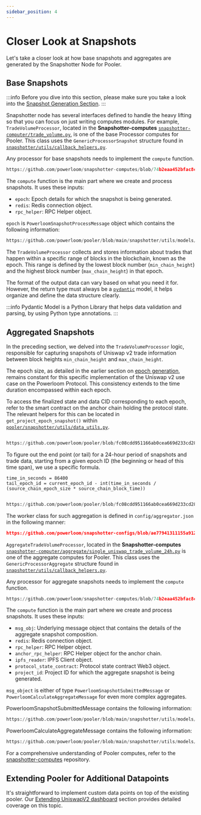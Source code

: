 ```yaml
---
sidebar_position: 4
---
```

# Closer Look at Snapshots
Let's take a closer look at how base snapshots and aggregates are generated by the Snapshotter Node for Pooler.

## Base Snapshots

:::info
Before you dive into this section, please make sure you take a look into the [Snapshot Generation Section](/Protocol/Specifications/Snapshotter/snapshot-build#base-snapshots).
:::

Snapshotter node has several interfaces defined to handle the heavy lifting so that you can focus on just writing computes modules. For example, `TradeVolumeProcessor`, located in the **Snapshotter-computes** [`snapshotter-computer/trade_volume.py`](https://github.com/powerloom/snapshotter-computes/blob/eth_uniswapv2/trade_volume.py), is one of the base Processor computes for Pooler. This class uses the `GenericProcessorSnapshot` structure found in [`snapshotter/utils/callback_helpers.py`](https://github.com/powerloom/pooler/blob/main/snapshotter/utils/callback_helpers.py).

Any processor for base snapshots needs to implement the `compute` function.

```python reference
https://github.com/powerloom/snapshotter-computes/blob/74b2eaa452bfac8c0e4e0a7ed74a4d2748e9c224/trade_volume.py#L23-L28
```

The `compute` function is the main part where we create and process snapshots. It uses these inputs:
- `epoch`: Epoch details for which the snapshot is being generated.
- `redis`: Redis connection object.
- `rpc_helper`: RPC Helper object.

`epoch` is `PowerloomSnapshotProcessMessage` object which contains the following information:
```python reference
https://github.com/powerloom/pooler/blob/main/snapshotter/utils/models/message_models.py#L46-L50
```

The `TradeVolumeProcessor` collects and stores information about trades that happen within a specific range of blocks in the blockchain, known as the epoch. This range is defined by the lowest block number (`min_chain_height`) and the highest block number (`max_chain_height`) in that epoch.

The format of the output data can vary based on what you need it for. However, the return type must always be a [`pydantic`](https://pypi.org/project/pydantic/) model, it helps organize and define the data structure clearly.


:::info
Pydantic Model is a Python Library that helps data validation and parsing, by using Python type annotations.
:::

## Aggregated Snapshots

In the preceding section, we delved into the `TradeVolumeProcessor` logic, responsible for capturing snapshots of Uniswap v2 trade information between block heights `min_chain_height` and `max_chain_height`.

The epoch size, as detailed in the earlier section on [epoch generation](/Protocol/Specifications/Epoch), remains constant for this specific implementation of the Uniswap v2 use case on the Powerloom Protocol. This consistency extends to the time duration encompassed within each epoch.

To access the finalized state and data CID corresponding to each epoch, refer to the smart contract on the anchor chain holding the protocol state. The relevant helpers for this can be located in `get_project_epoch_snapshot()` within [`pooler/snapshotter/utils/data_utils.py`](https://github.com/powerloom/pooler/blob/main/snapshotter/utils/data_utils.py).

```python reference

https://github.com/powerloom/pooler/blob/fc08cdd951166ab0cea669d233cd28d0639f628d/snapshotter/utils/data_utils.py#L273-L295

```

To figure out the end point (or tail) for a 24-hour period of snapshots and trade data, starting from a given epoch ID (the beginning or head of this time span), we use a specific formula.

```
time_in_seconds = 86400
tail_epoch_id = current_epoch_id - int(time_in_seconds / (source_chain_epoch_size * source_chain_block_time))
```

```python reference 

https://github.com/powerloom/pooler/blob/fc08cdd951166ab0cea669d233cd28d0639f628d/snapshotter/utils/data_utils.py#L507-L546
```

The worker class for such aggregation is defined in  `config/aggregator.json`  in the following manner:

```json reference 
https://github.com/powerloom/snapshotter-configs/blob/ae77941311155a9126205af08735c3dfa5d72ac2/aggregator.example.json#L3-L10

```

`AggregateTradeVolumeProcessor`, located in the **Snapshotter-computes** [`snapshotter-computer/aggregate/single_uniswap_trade_volume_24h.py`](https://github.com/powerloom/snapshotter-computes/blob/eth_uniswapv2/aggregate/single_uniswap_trade_volume_24h.py) is one of the aggregate computes for Pooler. This class uses the `GenericProcessorAggregate` structure found in [`snapshotter/utils/callback_helpers.py`](https://github.com/powerloom/pooler/blob/main/snapshotter/utils/callback_helpers.py).

Any processor for aggregate snapshots needs to implement the `compute` function.

```python reference
https://github.com/powerloom/snapshotter-computes/blob/74b2eaa452bfac8c0e4e0a7ed74a4d2748e9c224/aggregate/single_uniswap_trade_volume_24h.py#L110-L118
```

The `compute` function is the main part where we create and process snapshots. It uses these inputs:
- `msg_obj`: Underlying message object that contains the details of the aggregate snapshot composition.
- `redis`: Redis connection object.
- `rpc_helper`: RPC Helper object.
- `anchor_rpc_helper`: RPC Helper object for the anchor chain.
- `ipfs_reader`: IPFS Client object.
- `protocol_state_contract`: Protocol state contract Web3 object.
- `project_id`: Project ID for which the aggregate snapshot is being generated.
  
`msg_object` is either of type `PowerloomSnapshotSubmittedMessage` or `PowerloomCalculateAggregateMessage` for even more complex aggregates.

PowerloomSnapshotSubmittedMessage contains the following information:
```python reference
https://github.com/powerloom/pooler/blob/main/snapshotter/utils/models/message_models.py#L46-L50
```

PowerloomCalculateAggregateMessage contains the following information:
```python reference
https://github.com/powerloom/pooler/blob/main/snapshotter/utils/models/message_models.py#L90-L93
```

For a comprehensive understanding of Pooler computes, refer to the [snapshotter-computes](https://github.com/powerloom/snapshotter-computes/tree/eth_uniswapv2) repository.

## Extending Pooler for Additional Datapoints

It's straightforward to implement custom data points on top of the existing pooler. Our [Extending UniswapV2 dashboard](/build-with-powerloom/use-cases/building-new-usecase/extending-uniswapv2-dashboard) section provides detailed coverage on this topic.
